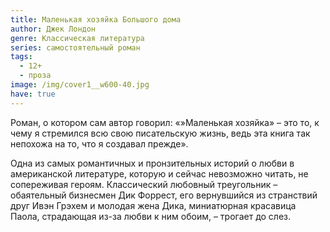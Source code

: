 ```yaml
---
title: Маленькая хозяйка Большого дома
author: Джек Лондон
genre: Классическая литература
series: самостоятельный роман
tags:
  - 12+
  - проза
image: /img/cover1__w600-40.jpg
have: true
---
```

Роман, о котором сам автор говорил: «»Маленькая хозяйка» – это то, к чему я стремился всю свою писательскую жизнь, ведь эта книга так непохожа на то, что я создавал прежде».

Одна из самых романтичных и пронзительных историй о любви в американской литературе, которую и сейчас невозможно читать, не сопереживая героям. Классический любовный треугольник – обаятельный бизнесмен Дик Форрест, его вернувшийся из странствий друг Ивэн Грэхем и молодая жена Дика, миниатюрная красавица Паола, страдающая из-за любви к ним обоим, – трогает до слез.